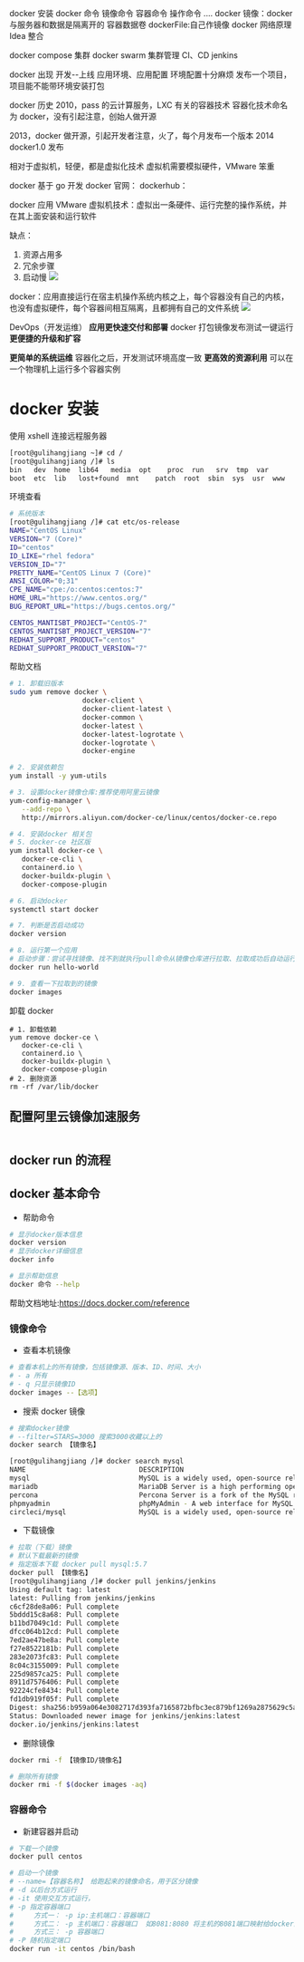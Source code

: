 docker 安装
docker 命令
镜像命令
容器命令
操作命令
....
docker 镜像：docker 与服务器和数据是隔离开的
容器数据卷
dockerFile:自己作镜像
docker 网络原理
Idea 整合

docker compose 集群
docker swarm 集群管理
CI、CD jenkins

docker 出现
开发--上线
应用环境、应用配置
环境配置十分麻烦
发布一个项目，项目能不能带环境安装打包

docker 历史
2010，pass 的云计算服务，LXC 有关的容器技术
容器化技术命名为 docker，没有引起注意，创始人做开源

2013，docker 做开源，引起开发者注意，火了，每个月发布一个版本
2014 docker1.0 发布

相对于虚拟机，轻便，都是虚拟化技术
虚拟机需要模拟硬件，VMware 笨重

docker 基于 go 开发
docker 官网：
dockerhub：

docker 应用
VMware 虚拟机技术：虚拟出一条硬件、运行完整的操作系统，并在其上面安装和运行软件

缺点：

1. 资源占用多
2. 冗余步骤
3. 启动慢
   <img src="./pic/VMware虚拟机工作原理.png">

docker：应用直接运行在宿主机操作系统内核之上，每个容器没有自己的内核，也没有虚拟硬件，每个容器间相互隔离，且都拥有自己的文件系统
<img src="../pic/docker运行原理.png">

DevOps（开发运维）
**应用更快速交付和部署**
docker 打包镜像发布测试一键运行
**更便捷的升级和扩容**

**更简单的系统运维**
容器化之后，开发测试环境高度一致
**更高效的资源利用**
可以在一个物理机上运行多个容器实例

# docker 安装

使用 xshell 连接远程服务器

```sh
[root@gulihangjiang ~]# cd /
[root@gulihangjiang /]# ls
bin   dev  home  lib64   media  opt    proc  run   srv  tmp  var
boot  etc  lib   lost+found  mnt    patch  root  sbin  sys  usr  www
```

环境查看

```sh
# 系统版本
[root@gulihangjiang /]# cat etc/os-release
NAME="CentOS Linux"
VERSION="7 (Core)"
ID="centos"
ID_LIKE="rhel fedora"
VERSION_ID="7"
PRETTY_NAME="CentOS Linux 7 (Core)"
ANSI_COLOR="0;31"
CPE_NAME="cpe:/o:centos:centos:7"
HOME_URL="https://www.centos.org/"
BUG_REPORT_URL="https://bugs.centos.org/"

CENTOS_MANTISBT_PROJECT="CentOS-7"
CENTOS_MANTISBT_PROJECT_VERSION="7"
REDHAT_SUPPORT_PRODUCT="centos"
REDHAT_SUPPORT_PRODUCT_VERSION="7"
```

帮助文档

```sh
# 1. 卸载旧版本
sudo yum remove docker \
                  docker-client \
                  docker-client-latest \
                  docker-common \
                  docker-latest \
                  docker-latest-logrotate \
                  docker-logrotate \
                  docker-engine

# 2. 安装依赖包
yum install -y yum-utils

# 3. 设置docker镜像仓库:推荐使用阿里云镜像
yum-config-manager \
   --add-repo \
   http://mirrors.aliyun.com/docker-ce/linux/centos/docker-ce.repo

# 4. 安装docker 相关包
# 5. docker-ce 社区版
yum install docker-ce \
   docker-ce-cli \
   containerd.io \
   docker-buildx-plugin \
   docker-compose-plugin

# 6. 启动docker
systemctl start docker

# 7. 判断是否启动成功
docker version

# 8. 运行第一个应用
# 启动步骤：尝试寻找镜像、找不到就执行pull命令从镜像仓库进行拉取、拉取成功后自动运行
docker run hello-world

# 9. 查看一下拉取到的镜像
docker images
```

卸载 docker

```shell
# 1. 卸载依赖
yum remove docker-ce \
   docker-ce-cli \
   containerd.io \
   docker-buildx-plugin \
   docker-compose-plugin
# 2. 删除资源
rm -rf /var/lib/docker

```

## 配置阿里云镜像加速服务

```sh


```

## docker run 的流程

## docker 基本命令

- 帮助命令

```sh
# 显示docker版本信息
docker version
# 显示docker详细信息
docker info

# 显示帮助信息
docker 命令 --help
```

帮助文档地址:https://docs.docker.com/reference

### 镜像命令

- 查看本机镜像

```sh
# 查看本机上的所有镜像，包括镜像源、版本、ID、时间、大小
# - a 所有
# - q 只显示镜像ID
docker images --【选项】
```

- 搜索 docker 镜像

```sh
# 搜索docker镜像
# --filter=STARS=3000 搜索3000收藏以上的
docker search 【镜像名】

[root@gulihangjiang /]# docker search mysql
NAME                            DESCRIPTION                                     STARS     OFFICIAL
mysql                           MySQL is a widely used, open-source relation…   15079     [OK]
mariadb                         MariaDB Server is a high performing open sou…   5749      [OK]
percona                         Percona Server is a fork of the MySQL relati…   628       [OK]
phpmyadmin                      phpMyAdmin - A web interface for MySQL and M…   980       [OK]
circleci/mysql                  MySQL is a widely used, open-source relation…   29
```

- 下载镜像

```sh
# 拉取（下载）镜像
# 默认下载最新的镜像
# 指定版本下载 docker pull mysql:5.7
docker pull 【镜像名】
[root@gulihangjiang /]# docker pull jenkins/jenkins
Using default tag: latest
latest: Pulling from jenkins/jenkins
c6cf28de8a06: Pull complete
5bddd15c8a68: Pull complete
b11bd7049c1d: Pull complete
dfcc064b12cd: Pull complete
7ed2ae47be8a: Pull complete
f27e8522181b: Pull complete
283e2073fc83: Pull complete
8c04c3155009: Pull complete
225d9857ca25: Pull complete
8911d7576406: Pull complete
92224cfe8434: Pull complete
fd1db919f05f: Pull complete
Digest: sha256:b959a064e3082717d393fa7165872bfbc3ec879bf1269a2875629c5a32304e44
Status: Downloaded newer image for jenkins/jenkins:latest
docker.io/jenkins/jenkins:latest
```

- 删除镜像

```sh
docker rmi -f 【镜像ID/镜像名】

# 删除所有镜像
docker rmi -f $(docker images -aq)
```

### 容器命令

- 新建容器并启动

```sh
# 下载一个镜像
docker pull centos

# 启动一个镜像
# --name=【容器名称】 给跑起来的镜像命名，用于区分镜像
# -d 以后台方式运行
# -it 使用交互方式运行，
# -p 指定容器端口
#     方式一： -p ip:主机端口：容器端口
#     方式二： -p 主机端口：容器端口  如8081:8080 将主机的8081端口映射给docker的8080端口
#     方式三： -p 容器端口
# -P 随机指定端口
docker run -it centos /bin/bash

```
